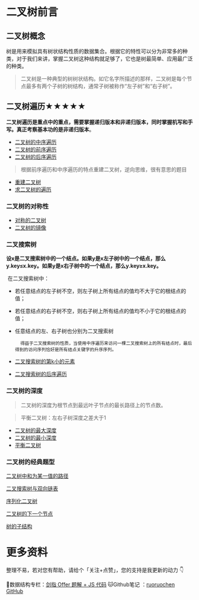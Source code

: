 # 二叉树前言

## 二叉树概念

树是用来模拟具有树状结构性质的数据集合。根据它的特性可以分为非常多的种类，对于我们来讲，掌握二叉树这种结构就足够了，它也是树最简单、应用最广泛的种类。

> 二叉树是一种典型的树树状结构。如它名字所描述的那样，二叉树是每个节点最多有两个子树的树结构，通常子树被称作“左子树”和“右子树”。

## 二叉树遍历★★★★★

**二叉树遍历是重点中的重点，需要掌握递归版本和非递归版本，同时掌握机写和手写。真正考察基本功的是非递归版本**。

- [二叉树的中序遍历](http://www.conardli.top/docs/dataStructure/二叉树/二叉树的中序遍历.html)
- [二叉树的前序遍历](http://www.conardli.top/docs/dataStructure/二叉树/二叉树的前序遍历.html)
- [二叉树的后序遍历](http://www.conardli.top/docs/dataStructure/二叉树/二叉树的后序遍历.html)

> 根据前序遍历和中序遍历的特点重建二叉树，逆向思维，很有意思的题目

- [重建二叉树](http://www.conardli.top/docs/dataStructure/二叉树/重建二叉树.html)
- [求二叉树的遍历](http://www.conardli.top/docs/dataStructure/二叉树/重建二叉树.html#题目2-求二叉树的遍历)

### 二叉树的对称性

- [对称的二叉树](http://www.conardli.top/docs/dataStructure/二叉树/对称的二叉树.html)
- [二叉树的镜像](http://www.conardli.top/docs/dataStructure/二叉树/二叉树的镜像.html)

### 二叉搜索树

**设x是二叉搜索树中的一个结点。如果y是x左子树中的一个结点，那么y.key≤x.key。如果y是x右子树中的一个结点，那么y.key≥x.key。**

​    在二叉搜索树中：

- 若任意结点的左子树不空，则左子树上所有结点的值均不大于它的根结点的值；
- 若任意结点的右子树不空，则右子树上所有结点的值均不小于它的根结点的值；
- 任意结点的左、右子树也分别为二叉搜索树

 		得益于二叉搜索树的性质，当使用中序遍历来访问一棵二叉搜索树上的所有结点时，最后得到的访问序列恰好是所有结点关键字的升序序列。

- [二叉搜索树的第k小的元素](http://www.conardli.top/docs/dataStructure/二叉树/二叉搜索树的第k个节点.html#题目)
- [二叉搜索树的后序遍历](http://www.conardli.top/docs/dataStructure/二叉树/二叉搜索树的后序遍历.html)

### 二叉树的深度

> 二叉树的深度为根节点到最远叶子节点的最长路径上的节点数。

> 平衡二叉树：左右子树深度之差大于1

- [二叉树的最大深度](http://www.conardli.top/docs/dataStructure/二叉树/二叉树的最大深度.html)
- [二叉树的最小深度](http://www.conardli.top/docs/dataStructure/二叉树/二叉树的最小深度.html#考察点)
- [平衡二叉树](http://www.conardli.top/docs/dataStructure/二叉树/平衡二叉树.html)

### 二叉树的经典题型

[二叉树中和为某一值的路径]()

[二叉搜索树与双向链表]()

[序列化二叉树]()

[二叉树的下一个节点]()

[树的子结构]()

# 更多资料

整理不易，若对您有帮助，请给个「关注+点赞」，您的支持是我更新的动力 👇

📖数据结构专栏：[剑指 Offer 题解 + JS 代码](https://blog.csdn.net/weixin_43786756/category_10716516.html) 
🐱Github笔记 ：[ruoruochen GitHub](https://github.com/ruoruochen/front-end-note)